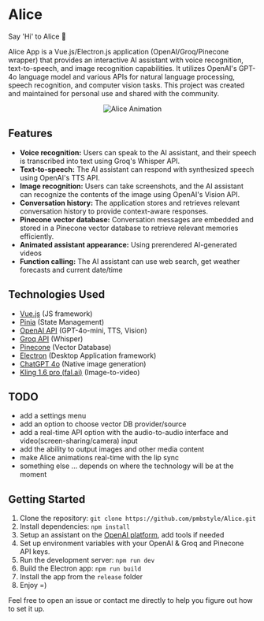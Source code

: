 # Alice

Say 'Hi' to Alice 👋

Alice App is a Vue.js/Electron.js application (OpenAI/Groq/Pinecone wrapper) that provides an interactive AI assistant with voice recognition, text-to-speech, and image recognition capabilities. It utilizes OpenAI's GPT-4o language model and various APIs for natural language processing, speech recognition, and computer vision tasks.
This project was created and maintained for personal use and shared with the community.

<p align="center">
  <img src="https://github.com/pmbstyle/Alice/blob/main/animation.gif?raw=true" alt="Alice Animation">
</p>

## Features

- **Voice recognition:** Users can speak to the AI assistant, and their speech is transcribed into text using Groq's Whisper API.
- **Text-to-speech:** The AI assistant can respond with synthesized speech using OpenAI's TTS API.
- **Image recognition:** Users can take screenshots, and the AI assistant can recognize the contents of the image using OpenAI's Vision API.
- **Conversation history:** The application stores and retrieves relevant conversation history to provide context-aware responses.
- **Pinecone vector database:** Conversation messages are embedded and stored in a Pinecone vector database to retrieve relevant memories efficiently.
- **Animated assistant appearance:** Using prerendered AI-generated videos
- **Function calling:** The AI assistant can use web search, get weather forecasts and current date/time

## Technologies Used

- [Vue.js](https://vuejs.org/) (JS framework)
- [Pinia](https://pinia.vuejs.org/) (State Management)
- [OpenAI API](https://platform.openai.com/docs/api-reference/introduction) (GPT-4o-mini, TTS, Vision)
- [Groq API](https://console.groq.com/) (Whisper)
- [Pinecone](https://www.pinecone.io/) (Vector Database)
- [Electron](https://www.electronjs.org/) (Desktop Application framework)
- [ChatGPT 4o](https://chat.com) (Native image generation)
- [Kling 1.6 pro (fal.ai)](https://fal.ai/) (Image-to-video)

## TODO
- add a settings menu
- add an option to choose vector DB provider/source
- add a real-time API option with the audio-to-audio interface and video(screen-sharing/camera) input
- add the ability to output images and other media content
- make Alice animations real-time with the lip sync
- something else ... depends on where the technology will be at the moment

## Getting Started

1. Clone the repository: `git clone https://github.com/pmbstyle/Alice.git`
2. Install dependencies: `npm install`
3. Setup an assistant on the [OpenAI platform](https://platform.openai.com/assistants), add tools if needed
4. Set up environment variables with your OpenAI & Groq and Pinecone API keys.
5. Run the development server: `npm run dev`
6. Build the Electron app: `npm run build`
7. Install the app from the `release` folder
8. Enjoy =)

Feel free to open an issue or contact me directly to help you figure out how to set it up.
